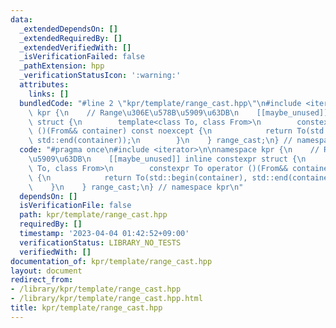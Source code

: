 ```yaml
---
data:
  _extendedDependsOn: []
  _extendedRequiredBy: []
  _extendedVerifiedWith: []
  _isVerificationFailed: false
  _pathExtension: hpp
  _verificationStatusIcon: ':warning:'
  attributes:
    links: []
  bundledCode: "#line 2 \"kpr/template/range_cast.hpp\"\n#include <iterator>\n\nnamespace\
    \ kpr {\n    // Range\u306E\u578B\u5909\u63DB\n    [[maybe_unused]] inline constexpr\
    \ struct {\n        template<class To, class From>\n        constexpr To operator\
    \ ()(From&& container) const noexcept {\n            return To(std::begin(container),\
    \ std::end(container));\n        }\n    } range_cast;\n} // namespace kpr\n"
  code: "#pragma once\n#include <iterator>\n\nnamespace kpr {\n    // Range\u306E\u578B\
    \u5909\u63DB\n    [[maybe_unused]] inline constexpr struct {\n        template<class\
    \ To, class From>\n        constexpr To operator ()(From&& container) const noexcept\
    \ {\n            return To(std::begin(container), std::end(container));\n    \
    \    }\n    } range_cast;\n} // namespace kpr\n"
  dependsOn: []
  isVerificationFile: false
  path: kpr/template/range_cast.hpp
  requiredBy: []
  timestamp: '2023-04-04 01:42:52+09:00'
  verificationStatus: LIBRARY_NO_TESTS
  verifiedWith: []
documentation_of: kpr/template/range_cast.hpp
layout: document
redirect_from:
- /library/kpr/template/range_cast.hpp
- /library/kpr/template/range_cast.hpp.html
title: kpr/template/range_cast.hpp
---
```

